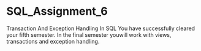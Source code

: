 # SQL_Assignment_6
Transaction And Exception Handling In SQL
You have successfully cleared your fifth semester. In the final semester youwill
work with views, transactions and exception handling.
